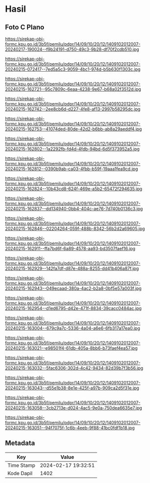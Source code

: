 # Hasil

## Foto C Plano

https://sirekap-obj-formc.kpu.go.id/3b5f/pemilu/pdpr/14/09/10/20/12/1409102012007-20240217-190024--f9b24191-d750-49c3-9b28-df70f2cdb510.jpg

https://sirekap-obj-formc.kpu.go.id/3b5f/pemilu/pdpr/14/09/10/20/12/1409102012007-20240215-072417--7ed5a5c3-9059-4bc1-974d-b5b630f1303c.jpg

https://sirekap-obj-formc.kpu.go.id/3b5f/pemilu/pdpr/14/09/10/20/12/1409102012007-20240215-162721--95c7809c-6eaa-4238-9e67-b68a02f3512d.jpg

https://sirekap-obj-formc.kpu.go.id/3b5f/pemilu/pdpr/14/09/10/20/12/1409102012007-20240215-162742--2ee8cb6d-d227-4fe8-af13-2997b58295dc.jpg

https://sirekap-obj-formc.kpu.go.id/3b5f/pemilu/pdpr/14/09/10/20/12/1409102012007-20240215-162753--41074ded-80de-42d2-b6bb-ab8a29aeddf4.jpg

https://sirekap-obj-formc.kpu.go.id/3b5f/pemilu/pdpr/14/09/10/20/12/1409102012007-20240215-162802--1a2292fb-fd4d-4fdb-94bd-6d5f373952a5.jpg

https://sirekap-obj-formc.kpu.go.id/3b5f/pemilu/pdpr/14/09/10/20/12/1409102012007-20240215-162812--0390b9ab-ca03-4fbb-b59f-19aaa1fea9cd.jpg

https://sirekap-obj-formc.kpu.go.id/3b5f/pemilu/pdpr/14/09/10/20/12/1409102012007-20240215-162824--10b43cd8-624f-469e-a5b2-65472f294635.jpg

https://sirekap-obj-formc.kpu.go.id/3b5f/pemilu/pdpr/14/09/10/20/12/1409102012007-20240215-162837--dd134940-0bb4-404c-ae76-7d740b0136c3.jpg

https://sirekap-obj-formc.kpu.go.id/3b5f/pemilu/pdpr/14/09/10/20/12/1409102012007-20240215-162846--02204264-059f-488b-8342-56b2d2a69605.jpg

https://sirekap-obj-formc.kpu.go.id/3b5f/pemilu/pdpr/14/09/10/20/12/1409102012007-20240215-162911--ffa7bd6f-6a89-4578-aa93-bd3507faef16.jpg

https://sirekap-obj-formc.kpu.go.id/3b5f/pemilu/pdpr/14/09/10/20/12/1409102012007-20240215-162929--142fa7df-d87e-488a-8255-dd41b406a87f.jpg

https://sirekap-obj-formc.kpu.go.id/3b5f/pemilu/pdpr/14/09/10/20/12/1409102012007-20240215-162943--049ecaad-380a-4ac2-b2a8-0bf5e57a003f.jpg

https://sirekap-obj-formc.kpu.go.id/3b5f/pemilu/pdpr/14/09/10/20/12/1409102012007-20240215-162954--d1ed6795-d42e-471f-8834-39cacc0484ac.jpg

https://sirekap-obj-formc.kpu.go.id/3b5f/pemilu/pdpr/14/09/10/20/12/1409102012007-20240215-163004--679c9a7c-5336-4a04-a6e6-6fb317a17ea0.jpg

https://sirekap-obj-formc.kpu.go.id/3b5f/pemilu/pdpr/14/09/10/20/12/1409102012007-20240215-163021--e98501f4-61db-405a-8bb6-b73faef4ea57.jpg

https://sirekap-obj-formc.kpu.go.id/3b5f/pemilu/pdpr/14/09/10/20/12/1409102012007-20240215-163032--5fac6306-302d-4c42-9434-82d39b7f3b56.jpg

https://sirekap-obj-formc.kpu.go.id/3b5f/pemilu/pdpr/14/09/10/20/12/1409102012007-20240215-163043--d55e1b38-8e1e-425f-a97b-909ca2d5f31e.jpg

https://sirekap-obj-formc.kpu.go.id/3b5f/pemilu/pdpr/14/09/10/20/12/1409102012007-20240215-163058--3cb2713e-d024-4ac5-9e0a-750dea6635e7.jpg

https://sirekap-obj-formc.kpu.go.id/3b5f/pemilu/pdpr/14/09/10/20/12/1409102012007-20240215-163051--94f7075f-1c6b-4eeb-9f88-41bc0fdf1b18.jpg


## Metadata

| Key        | Value               |
| ---------- | ------------------- |
| Time Stamp | 2024-02-17 19:32:51 |
| Kode Dapil | 1402                |



